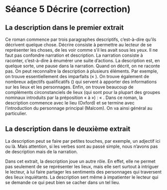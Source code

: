 # Séance 5 Décrire (correction)

## La description dans le premier extrait

Ce roman commence par trois paragraphes descriptifs, c’est-à-dire qu’ils décrivent quelque chose. Décrire consiste à permettre au lecteur de se représenter les choses, de les voir comme s’il les avait sous les yeux.
Il ne faut pas confondre narration et description. La narration consiste à raconter, c’est-à-dire à énumérer une suite d’actions. La description est, en quelque sorte, une pause dans la narration. Quand on décrit, on ne raconte pas.
On peut reconnaître la description à plusieurs éléments. Par exemple, on trouve essentiellement des imparfaits (« ). On trouve également de nombreux adjectifs qualificatifs () qui servent à apporter des informations sur les lieux et les personnages. Enfin, on trouve beaucoup de compléments circonstanciels de lieux (qui sont pour la plupart des groupes nominaux introduits par la préposition « à ») : « .
Dans ce roman, la description commence avec le lieu (Oxford) et se termine avec l’introduction du personnage principal (Malcom). On va ainsi général au particulier.

## La description dans le deuxième extrait

La description peut se faire par petites touches, par exemple, un adjectif ici ou là. Mais attention, si les verbes sont au passé simple, nous n’avons pas de description mais de la narration.

Dans cet extrait, la description joue un autre rôle. En effet, elle ne permet pas seulement de se représenter les lieux, mais elle sert surtout à intriguer le lecteur, à lui faire partager les sentiments des personnages qui traversent des lieux inquiétants. La description sert même à impatienter le lecteur qui se demande ce qui peut bien se cacher dans un tel lieu.